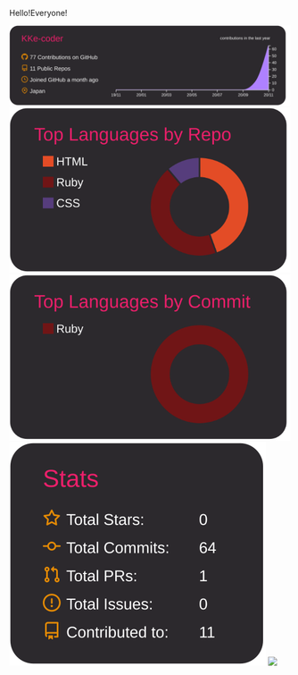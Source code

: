 Hello!Everyone!

[![](https://raw.githubusercontent.com/KKe-coder/KKe-coder/main/profile-summary-card-output/monokai/0-profile-details.svg)](https://github.com/vn7n24fzkq/github-profile-summary-cards)
[![](https://raw.githubusercontent.com/KKe-coder/KKe-coder/main/profile-summary-card-output/monokai/1-repos-per-language.svg)](https://github.com/vn7n24fzkq/github-profile-summary-cards)
[![](https://raw.githubusercontent.com/KKe-coder/KKe-coder/main/profile-summary-card-output/monokai/2-most-commit-language.svg)](https://github.com/vn7n24fzkq/github-profile-summary-cards)
[![](https://raw.githubusercontent.com/KKe-coder/KKe-coder/main/profile-summary-card-output/monokai/3-stats.svg)](https://github.com/vn7n24fzkq/github-profile-summary-cards)
![](https://komarev.com/ghpvc/?username=KKe-coder&color=red&style=plastic&label=ぷろふ+VIEWS)
